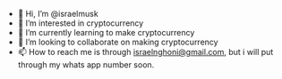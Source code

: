 - 👋 Hi, I’m @israelmusk
- 👀 I’m interested in cryptocurrency
- 🌱 I’m currently learning to make cryptocurrency
- 💞️ I’m looking to collaborate on making cryptocurrency
- 📫 How to reach me is through israelnghoni@gmail.com, but i will put through my whats app number soon.

<!---
israelmusk/israelmusk is a ✨ special ✨ repository because its `README.md` (this file) appears on your GitHub profile.
You can click the Preview link to take a look at your changes.
--->
